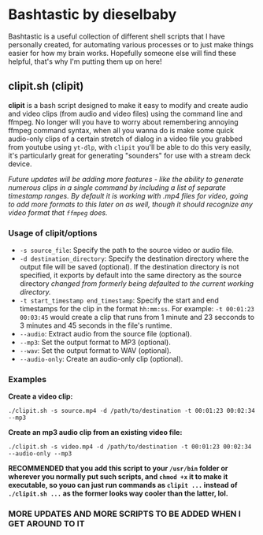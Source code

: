 # Bashtastic by dieselbaby
Bashtastic is a useful collection of different shell scripts that I have personally created, for automating various processes or to just make things easier for how my brain works.  Hopefully someone else will find these helpful, that's why I'm putting them up on here!

## clipit.sh (clipit)

**clipit** is a bash script designed to make it easy to modify and create audio and video clips (from audio and video files) using the command line and ffmpeg.  No longer will you have to worry about remembering annoying ffmpeg command syntax, when all you wanna do is make some quick audio-only clips of a certain stretch of dialog in a video file you grabbed from youtube using `yt-dlp`, with `clipit` you'll be able to do this very easily, it's particularly great for generating "sounders" for use with a stream deck device.  

*Future updates will be adding more features - like the ability to generate numerous clips in a single command by including a list of separate timestamp ranges.  By default it is working with .mp4 files for video, going to add more formats to this later on as well, though it should recognize any video format that `ffmpeg` does.*

### Usage of clipit/options

- `-s source_file`: Specify the path to the source video or audio file.
- `-d destination_directory`: Specify the destination directory where the output file will be saved (optional).  If the destination directory is not specified, it exports by default into the same directory as the source directory *changed from formerly being defaulted to the current working directory.*
- `-t start_timestamp end_timestamp`: Specify the start and end timestamps for the clip in the format `hh:mm:ss`.  For example: `-t 00:01:23 00:03:45` would create a clip that runs from 1 minute and 23 secconds to 3 minutes and 45 seconds in the file's runtime.
- `--audio`: Extract audio from the source file (optional).
- `--mp3`: Set the output format to MP3 (optional).
- `--wav`: Set the output format to WAV (optional).
- `--audio-only`: Create an audio-only clip (optional).

### Examples

**Create a video clip:**

`./clipit.sh -s source.mp4 -d /path/to/destination -t 00:01:23 00:02:34 --mp3`

**Create an mp3 audio clip from an existing video file:**

`./clipit.sh -s video.mp4 -d /path/to/destination -t 00:01:23 00:02:34 --audio-only --mp3`

**RECOMMENDED that you add this script to your `/usr/bin` folder or wherever you normally put such scripts, and `chmod +x` it to make it executable, so youo can just run commands as `clipit ...` instead of `./clipit.sh ...` as the former looks way cooler than the latter, lol.**

### MORE UPDATES AND MORE SCRIPTS TO BE ADDED WHEN I GET AROUND TO IT
